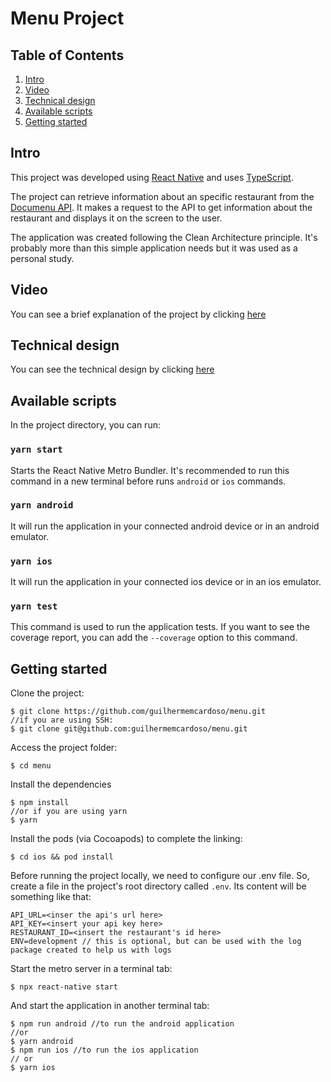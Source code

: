 
# Menu Project

## Table of Contents

1. [Intro](#intro)
2. [Video](#video)
3. [Technical design](#technical-design)
4. [Available scripts](#available-scripts)
5. [Getting started](#getting-started)
  
## Intro

This project was developed using [React Native](https://reactnative.dev/) and uses [TypeScript](https://www.typescriptlang.org/).

The project can retrieve information about an specific restaurant from the [Documenu API](https://documenu.com/docs). It makes a request to the API to get information about the restaurant and displays it on the screen to the user.

The application was created following the Clean Architecture principle. It's probably more than this simple application needs but it was used as a personal study.

## Video

 You can see a brief explanation of the project by clicking [here](https://drive.google.com/file/d/1bYrDGpeYy4mUQUqhkOzUZLag6T_Z0EnN/view?usp=sharing)
 
## Technical design  

You can see the technical design by clicking [here](https://docs.google.com/document/d/1Yc7ww5Eix4Egt6Ha1ir-EM27X2W_vZoV22XW_LXw1kM/edit?usp=sharing)

## Available scripts

In the project directory, you can run:

### `yarn start`

Starts the React Native Metro Bundler. It's recommended to run this command in a new terminal before runs `android` or `ios` commands.

### `yarn android`

It will run the application in your connected android device or in an android emulator.

### `yarn ios`

It will run the application in your connected ios device or in an ios emulator.

### `yarn test`

This command is used to run the application tests. If you want to see the coverage report, you can add the `--coverage` option to this command.

## Getting started

Clone the project:
```
$ git clone https://github.com/guilhermemcardoso/menu.git
//if you are using SSH:
$ git clone git@github.com:guilhermemcardoso/menu.git
```

Access the project folder:
```
$ cd menu
```
Install the dependencies
```
$ npm install
//or if you are using yarn
$ yarn
```
Install the pods (via Cocoapods) to complete the linking:
```
$ cd ios && pod install
```
Before running the project locally, we need to configure our .env file. So, create a file in the project's root directory called `.env`. Its content will be something like that:
```
API_URL=<inser the api's url here>
API_KEY=<insert your api key here>
RESTAURANT_ID=<insert the restaurant's id here>
ENV=development // this is optional, but can be used with the log package created to help us with logs
```
Start the metro server in a terminal tab:
```
$ npx react-native start
```
And start the application in another terminal tab:
```
$ npm run android //to run the android application
//or
$ yarn android
$ npm run ios //to run the ios application
// or
$ yarn ios
```